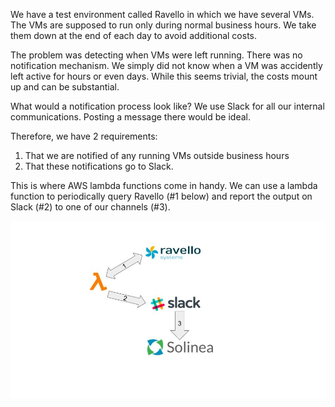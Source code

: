 We have a test environment called Ravello in which we have several VMs. The VMs are supposed to run only during normal business hours.  We take them down at the end of each day to avoid additional costs.

The problem was detecting when VMs were left running.  There was no notification mechanism.  We simply did not know when a VM was accidently left active for hours or even days. While this seems trivial, the costs mount up and can be substantial.

What would a notification process look like?  We use Slack for all our internal communications.  Posting a message there would be ideal.

Therefore, we have 2 requirements: 
1. That we are notified of any running VMs outside business hours 
1. That these notifications go to Slack.

This is where AWS lambda functions come in handy.  We can use a lambda function to periodically query Ravello (#1 below) and report the output on Slack (#2) to one of our channels (#3). 
 
![Ravello Flow](/images/Ravello%20Flow.jpg)

